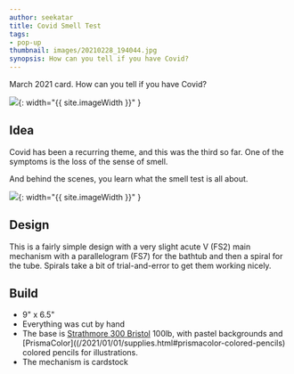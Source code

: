 ```yaml
---
author: seekatar
title: Covid Smell Test
tags:
- pop-up
thumbnail: images/20210228_194044.jpg
synopsis: How can you tell if you have Covid?
---
```

March 2021 card. How can you tell if you have Covid?

![]({{site.baseurl}}/images/20210228_194744_1.gif){: width="{{ site.imageWidth }}" }

## Idea

Covid has been a recurring theme, and this was the third so far. One of the symptoms is the loss of the sense of smell.

And behind the scenes, you learn what the smell test is all about.

![]({{site.baseurl}}/images/20210228_194321.jpg){: width="{{ site.imageWidth }}" }

## Design

This is a fairly simple design with a very slight acute V (FS2) main mechanism with a parallelogram (FS7) for the bathtub and then a spiral for the tube. Spirals take a bit of trial-and-error to get them working nicely.

## Build

* 9" x 6.5"
* Everything was cut by hand
* The base is [Strathmore 300 Bristol](/2021/01/01/supplies.html#strathmore-300-bristol) 100lb, with pastel backgrounds and [PrismaColor]((/2021/01/01/supplies.html#prismacolor-colored-pencils) colored pencils for illustrations.
* The mechanism is cardstock
